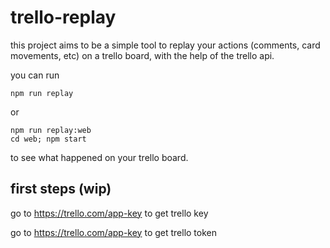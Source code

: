 
# trello-replay

this project aims to be a simple tool to replay your actions (comments, card movements, etc) on a trello board, with the help of the trello api.

you can run

```
npm run replay
```

or

```
npm run replay:web
cd web; npm start
```

to see what happened on your trello board.

## first steps (wip)

go to https://trello.com/app-key to get trello key

go to https://trello.com/app-key to get trello token
